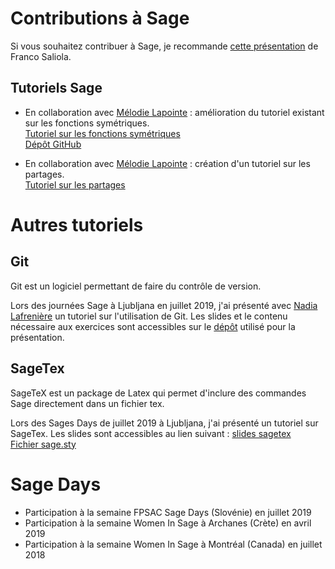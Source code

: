 # Contributions à Sage 

  Si vous souhaitez contribuer à Sage, je recommande [cette présentation](https://saliola.github.io/contributing-to-sage/) de Franco Saliola. 

## Tutoriels Sage

  * En collaboration avec [Mélodie Lapointe](https://lapointemelodie.github.io/) : amélioration du tutoriel existant sur les fonctions symétriques. <br />
     [Tutoriel sur les fonctions symétriques](https://more-sagemath-tutorials.readthedocs.io/en/latest/tutorial-symmetric-functions.html) <br />
     [Dépôt GitHub](https://github.com/sagemath/more-sagemath-tutorials)
     
  * En collaboration avec [Mélodie Lapointe](https://lapointemelodie.github.io/) : création d'un tutoriel sur les partages. <br />
     [Tutoriel sur les partages](https://more-sagemath-tutorials.readthedocs.io/en/latest/tutorial-partitions.html) <br />
     
# Autres tutoriels 

## Git 

  Git est un logiciel permettant de faire du contrôle de version. 
  
  Lors des journées Sage à Ljubljana en juillet 2019, j'ai présenté avec [Nadia Lafrenière](https://nadialafreniere.github.io/) un tutoriel sur l'utilisation
  de Git. Les slides et le contenu nécessaire aux exercices sont accessibles sur le [dépôt](https://github.com/phubert/git_sagedays2019) utilisé pour la présentation. 

## SageTex

  SageTeX est un package de Latex qui permet d'inclure des commandes Sage directement dans un fichier tex. 
   
  Lors des Sages Days de juillet 2019 à Ljubljana, j'ai présenté un tutoriel sur SageTex. Les slides sont accessibles au lien suivant : 
  [slides sagetex](sagetex-tutorial.pdf) <br>
  [Fichier sage.sty](sagetex.sty)
  
     
# Sage Days

  * Participation à la semaine FPSAC Sage Days (Slovénie) en juillet 2019
  * Participation à la semaine Women In Sage à Archanes (Crète) en avril 2019
  * Participation à la semaine Women In Sage à Montréal (Canada) en juillet 2018
  
